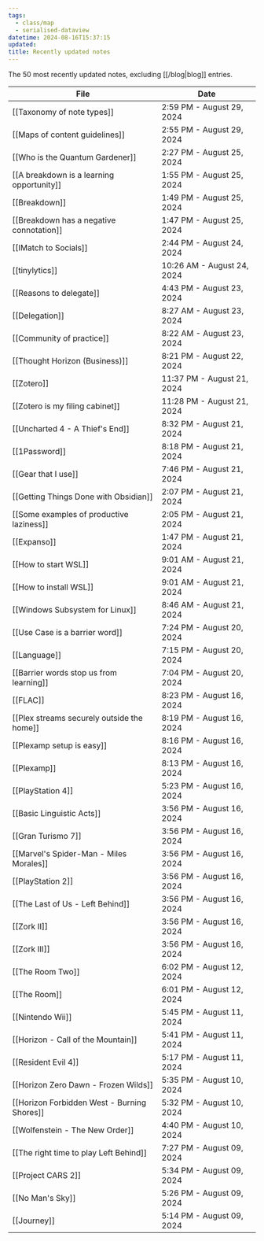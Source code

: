 ```yaml
---
tags:
  - class/map
  - serialised-dataview
datetime: 2024-08-16T15:37:15
updated: 
title: Recently updated notes
---
```

The 50 most recently updated notes, excluding [[/blog|blog]] entries.

<!-- QueryToSerialize: table default(date(updated),date(datetime)) as Date from "Quartz/notes" sort default(date(updated),date(datetime)) desc limit 50 -->
<!-- SerializedQuery: table default(date(updated),date(datetime)) as Date from "Quartz/notes" sort default(date(updated),date(datetime)) desc limit 50 -->

| File                                                                                                 | Date                       |
| ---------------------------------------------------------------------------------------------------- | -------------------------- |
| [[Taxonomy of note types]]                                   | 2:59 PM - August 29, 2024  |
| [[Maps of content guidelines]]                           | 2:55 PM - August 29, 2024  |
| [[Who is the Quantum Gardener]]                         | 2:27 PM - August 25, 2024  |
| [[A breakdown is a learning opportunity]]     | 1:55 PM - August 25, 2024  |
| [[Breakdown]]                                                             | 1:49 PM - August 25, 2024  |
| [[Breakdown has a negative connotation]]       | 1:47 PM - August 25, 2024  |
| [[IMatch to Socials]]                                             | 2:44 PM - August 24, 2024  |
| [[tinylytics]]                                                           | 10:26 AM - August 24, 2024 |
| [[Reasons to delegate]]                                         | 4:43 PM - August 23, 2024  |
| [[Delegation]]                                                           | 8:27 AM - August 23, 2024  |
| [[Community of practice]]                                     | 8:22 AM - August 23, 2024  |
| [[Thought Horizon (Business)]]                           | 8:21 PM - August 22, 2024  |
| [[Zotero]]                                                                   | 11:37 PM - August 21, 2024 |
| [[Zotero is my filing cabinet]]                         | 11:28 PM - August 21, 2024 |
| [[Uncharted 4 - A Thief's End]]                         | 8:32 PM - August 21, 2024  |
| [[1Password]]                                                             | 8:18 PM - August 21, 2024  |
| [[Gear that I use]]                                                 | 7:46 PM - August 21, 2024  |
| [[Getting Things Done with Obsidian]]             | 2:07 PM - August 21, 2024  |
| [[Some examples of productive laziness]]       | 2:05 PM - August 21, 2024  |
| [[Expanso]]                                                                 | 1:47 PM - August 21, 2024  |
| [[How to start WSL]]                                               | 9:01 AM - August 21, 2024  |
| [[How to install WSL]]                                           | 9:01 AM - August 21, 2024  |
| [[Windows Subsystem for Linux]]                         | 8:46 AM - August 21, 2024  |
| [[Use Case is a barrier word]]                           | 7:24 PM - August 20, 2024  |
| [[Language]]                                                               | 7:15 PM - August 20, 2024  |
| [[Barrier words stop us from learning]]         | 7:04 PM - August 20, 2024  |
| [[FLAC]]                                                                       | 8:23 PM - August 16, 2024  |
| [[Plex streams securely outside the home]]   | 8:19 PM - August 16, 2024  |
| [[Plexamp setup is easy]]                                     | 8:16 PM - August 16, 2024  |
| [[Plexamp]]                                                                 | 8:13 PM - August 16, 2024  |
| [[PlayStation 4]]                                                     | 5:23 PM - August 16, 2024  |
| [[Basic Linguistic Acts]]                                     | 3:56 PM - August 16, 2024  |
| [[Gran Turismo 7]]                                                   | 3:56 PM - August 16, 2024  |
| [[Marvel's Spider-Man - Miles Morales]]         | 3:56 PM - August 16, 2024  |
| [[PlayStation 2]]                                                     | 3:56 PM - August 16, 2024  |
| [[The Last of Us - Left Behind]]                       | 3:56 PM - August 16, 2024  |
| [[Zork II]]                                                                 | 3:56 PM - August 16, 2024  |
| [[Zork III]]                                                               | 3:56 PM - August 16, 2024  |
| [[The Room Two]]                                                       | 6:02 PM - August 12, 2024  |
| [[The Room]]                                                               | 6:01 PM - August 12, 2024  |
| [[Nintendo Wii]]                                                       | 5:45 PM - August 11, 2024  |
| [[Horizon - Call of the Mountain]]                   | 5:41 PM - August 11, 2024  |
| [[Resident Evil 4]]                                                 | 5:17 PM - August 11, 2024  |
| [[Horizon Zero Dawn - Frozen Wilds]]               | 5:35 PM - August 10, 2024  |
| [[Horizon Forbidden West - Burning Shores]] | 5:32 PM - August 10, 2024  |
| [[Wolfenstein - The New Order]]                         | 4:40 PM - August 10, 2024  |
| [[The right time to play Left Behind]]           | 7:27 PM - August 09, 2024  |
| [[Project CARS 2]]                                                   | 5:34 PM - August 09, 2024  |
| [[No Man's Sky]]                                                       | 5:26 PM - August 09, 2024  |
| [[Journey]]                                                                 | 5:14 PM - August 09, 2024  |
<!-- SerializedQuery END -->
